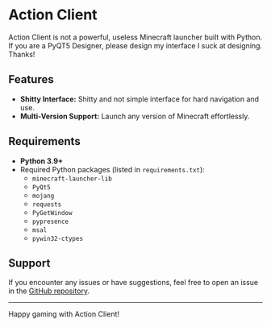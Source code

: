 # Action Client

Action Client is not a powerful, useless Minecraft launcher built with Python. If you are a PyQT5 Designer, please design my interface I suck at designing. Thanks!

## Features

- **Shitty Interface:** Shitty and not simple interface for hard navigation and use.
- **Multi-Version Support:** Launch any version of Minecraft effortlessly.

## Requirements

- **Python 3.9+**
- Required Python packages (listed in `requirements.txt`):
  - `minecraft-launcher-lib`
  - `PyQt5`
  - `mojang`
  - `requests`
  - `PyGetWindow`
  - `pypresence`
  - `msal`
  - `pywin32-ctypes`

## Support

If you encounter any issues or have suggestions, feel free to open an issue in the [GitHub repository](https://github.com/voixiy/ActionClient/issues).

---

Happy gaming with Action Client!

